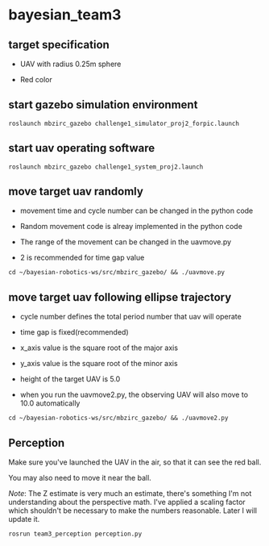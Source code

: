 # bayesian_team3


## target specification

* UAV with radius 0.25m sphere

* Red color



## start gazebo simulation environment
```
roslaunch mbzirc_gazebo challenge1_simulator_proj2_forpic.launch
```

## start uav operating software
```
roslaunch mbzirc_gazebo challenge1_system_proj2.launch
```

## move target uav randomly

* movement time and cycle number can be changed in the python code

* Random movement code is alreay implemented in the python code

* The range of the movement can be changed in the uavmove.py

* 2 is recommended for time gap value

```
cd ~/bayesian-robotics-ws/src/mbzirc_gazebo/ && ./uavmove.py
```


## move target uav following ellipse trajectory

* cycle number defines the total period number that uav will operate

* time gap is fixed(recommended)

* x_axis value is the square root of the major axis

* y_axis value is the square root of the minor axis

* height of the target UAV is 5.0

* when you run the uavmove2.py, the observing UAV will also move to 10.0 automatically
```
cd ~/bayesian-robotics-ws/src/mbzirc_gazebo/ && ./uavmove2.py
```

## Perception

Make sure you've launched the UAV in the air, so that it can see the red ball.


You may also need to move it near the ball.


*Note*: The Z estimate is very much an estimate, there's something I'm not understanding
about the perspective math. I've applied a scaling factor which shouldn't be necessary to make the 
numbers reasonable. Later I will update it.

```
rosrun team3_perception perception.py
```
